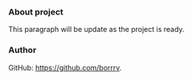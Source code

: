 ### About project
This paragraph will be update as the project is ready.
### Author
GitHub: https://github.com/borrrv.
